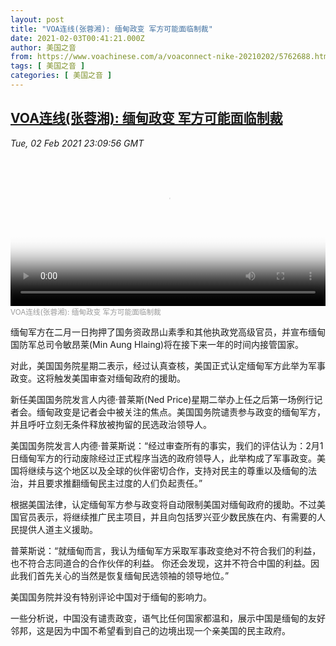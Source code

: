 ```yaml
---
layout: post
title: "VOA连线(张蓉湘): 缅甸政变 军方可能面临制裁"
date: 2021-02-03T00:41:21.000Z
author: 美国之音
from: https://www.voachinese.com/a/voaconnect-nike-20210202/5762688.html
tags: [ 美国之音 ]
categories: [ 美国之音 ]
---
```

<!--1612312881000-->
[VOA连线(张蓉湘): 缅甸政变 军方可能面临制裁](https://www.voachinese.com/a/voaconnect-nike-20210202/5762688.html)
------

<div>
<div><i>Tue, 02 Feb 2021 23:09:56 GMT</i></div><video poster="https://images.weserv.nl?url=gdb.voanews.com/00fe704c-db9f-42c0-889e-8b6c4ceb5bcb_tv_r1_s_w900.jpg" src="https://av.voanews.com/Videoroot/Pangeavideo/2021/02/0/00/00fe704c-db9f-42c0-889e-8b6c4ceb5bcb_240p.mp4" style="width:100%" controls></video><div><small style="color: #999;">VOA连线(张蓉湘): 缅甸政变 军方可能面临制裁</small></div><p>缅甸军方在二月一日拘押了国务资政昂山素季和其他执政党高级官员，并宣布缅甸国防军总司令敏昂莱(Min Aung Hlaing)将在接下来一年的时间内接管国家。</p><p>对此，美国国务院星期二表示，经过认真查核，美国正式认定缅甸军方此举为军事政变。这将触发美国审查对缅甸政府的援助。</p><p>新任美国国务院发言人内德·普莱斯(Ned Price)星期二举办上任之后第一场例行记者会。缅甸政变是记者会中被关注的焦点。美国国务院谴责参与政变的缅甸军方，并且呼吁立刻无条件释放被拘留的民选政治领导人。</p><p>美国国务院发言人内德·普莱斯说：“经过审查所有的事实，我们的评估认为：2月1日缅甸军方的行动废除经过正式程序当选的政府领导人，此举构成了军事政变。美国将继续与这个地区以及全球的伙伴密切合作，支持对民主的尊重以及缅甸的法治，并且要求推翻缅甸民主过度的人们负起责任。”</p><p>根据美国法律，认定缅甸军方参与政变将自动限制美国对缅甸政府的援助。不过美国官员表示，将继续推广民主项目，并且向包括罗兴亚少数民族在内、有需要的人民提供人道主义援助。</p><p>普莱斯说：“就缅甸而言，我认为缅甸军方采取军事政变绝对不符合我们的利益，也不符合志同道合的合作伙伴的利益。 你还会发现，这并不符合中国的利益。因此我们首先关心的当然是恢复缅甸民选领袖的领导地位。”</p><p>美国国务院并没有特别评论中国对于缅甸的影响力。</p><p>一些分析说，中国没有谴责政变，语气比任何国家都温和，展示中国是缅甸的友好邻邦，这是因为中国不希望看到自己的边境出现一个亲美国的民主政府。</p>
</div>
